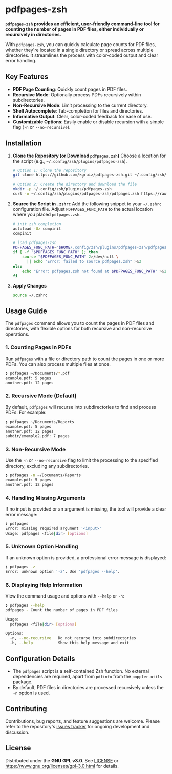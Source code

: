 # pdfpages-zsh

**`pdfpages-zsh` provides an efficient, user-friendly command-line tool for counting the number of pages in PDF files, either individually or recursively in directories.**

With `pdfpages-zsh`, you can quickly calculate page counts for PDF files, whether they're located in a single directory or spread across multiple directories. It streamlines the process with color-coded output and clear error handling.

## Key Features

- **PDF Page Counting**: Quickly count pages in PDF files.
- **Recursive Mode**: Optionally process PDFs recursively within subdirectories.
- **Non-Recursive Mode**: Limit processing to the current directory.
- **Shell Autocomplete**: Tab-completion for files and directories.
- **Informative Output**: Clear, color-coded feedback for ease of use.
- **Customizable Options**: Easily enable or disable recursion with a simple flag (`-n` or `--no-recursive`).

## Installation

1. **Clone the Repository (or Download `pdfpages.zsh`)**
    Choose a location for the script (e.g., `~/.config/zsh/plugins/pdfpages-zsh`).

    ```bash
    # Option 1: Clone the repository
    git clone https://github.com/kgruiz/pdfpages-zsh.git ~/.config/zsh/plugins/pdfpages-zsh

    # Option 2: Create the directory and download the file
    mkdir -p ~/.config/zsh/plugins/pdfpages-zsh
    curl -o ~/.config/zsh/plugins/pdfpages-zsh/pdfpages.zsh https://raw.githubusercontent.com/kgruiz/pdfpages-zsh/main/pdfpages.zsh
    ```

2. **Source the Script in `.zshrc`**
    Add the following snippet to your `~/.zshrc` configuration file. Adjust `PDFPAGES_FUNC_PATH` to the actual location where you placed `pdfpages.zsh`.

    ```bash
    # init zsh completion
    autoload -Uz compinit
    compinit

    # load pdfpages-zsh
    PDFPAGES_FUNC_PATH="$HOME/.config/zsh/plugins/pdfpages-zsh/pdfpages.zsh"
    if [ -f "$PDFPAGES_FUNC_PATH" ]; then
        source "$PDFPAGES_FUNC_PATH" 2>/dev/null \
          || echo "Error: failed to source pdfpages.zsh" >&2
    else
        echo "Error: pdfpages.zsh not found at $PDFPAGES_FUNC_PATH" >&2
    fi
    ```

3. **Apply Changes**

    ```bash
    source ~/.zshrc
    ```

## Usage Guide

The `pdfpages` command allows you to count the pages in PDF files and directories, with flexible options for both recursive and non-recursive operations.

### 1. Counting Pages in PDFs

Run `pdfpages` with a file or directory path to count the pages in one or more PDFs. You can also process multiple files at once.

```bash
❯ pdfpages ~/Documents/*.pdf
example.pdf: 5 pages
another.pdf: 12 pages
```

### 2. Recursive Mode (Default)

By default, `pdfpages` will recurse into subdirectories to find and process PDFs. For example:

```bash
❯ pdfpages ~/Documents/Reports
example.pdf: 5 pages
another.pdf: 12 pages
subdir/example2.pdf: 7 pages
```

### 3. Non-Recursive Mode

Use the `-n` or `--no-recursive` flag to limit the processing to the specified directory, excluding any subdirectories.

```bash
❯ pdfpages -n ~/Documents/Reports
example.pdf: 5 pages
another.pdf: 12 pages
```

### 4. Handling Missing Arguments

If no input is provided or an argument is missing, the tool will provide a clear error message:

```bash
❯ pdfpages
Error: missing required argument '<input>'
Usage: pdfpages <file|dir> [options]
```

### 5. Unknown Option Handling

If an unknown option is provided, a professional error message is displayed:

```bash
❯ pdfpages -z
Error: unknown option '-z'. Use 'pdfpages --help'.
```

### 6. Displaying Help Information

View the command usage and options with `--help` or `-h`:

```bash
❯ pdfpages --help
pdfpages - Count the number of pages in PDF files

Usage:
  pdfpages <file|dir> [options]

Options:
  -n, --no-recursive   Do not recurse into subdirectories
  -h, --help           Show this help message and exit
```

## Configuration Details

- The `pdfpages` script is a self-contained Zsh function. No external dependencies are required, apart from `pdfinfo` from the `poppler-utils` package.
- By default, PDF files in directories are processed recursively unless the `-n` option is used.

## Contributing

Contributions, bug reports, and feature suggestions are welcome. Please refer to the repository's [issues tracker](https://github.com/kgruiz/pdfpages-zsh/issues) for ongoing development and discussion.

## License

Distributed under the **GNU GPL v3.0**. See [LICENSE](LICENSE) or <https://www.gnu.org/licenses/gpl-3.0.html> for details.
